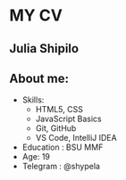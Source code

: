 # MY CV
## Julia Shipilo

## About me:
* Skills:
  + HTML5, CSS
  + JavaScript Basics
  + Git, GitHub
  + VS Code, IntelliJ IDEA
* Education : BSU MMF
* Age: 19
* Telegram : @shypela
